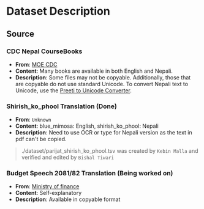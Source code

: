 # Dataset Description

## Source

### CDC Nepal CourseBooks
- **From**: [MOE CDC](https://moecdc.gov.np/en/text-books)
- **Content**: Many books are available in both English and Nepali.
- **Description**: Some files may not be copyable. Additionally, those that are copyable do not use standard Unicode. To convert Nepali text to Unicode, use the [Preeti to Unicode Converter](https://preeti.arthasarokar.com).

### Shirish_ko_phool Translation (Done)
- **From**: `Unknown`
- **Content**: blue_mimosa: English, shirish_ko_phool: Nepali
- **Description**: Need to use OCR or type for Nepali version as the text in pdf can't be copied. 
> ./dataset/parijat_shirish_ko_phool.tsv was created by `Kebin Malla` and verified and edited by `Bishal Tiwari`

### Budget Speech 2081/82 Translation (Being worked on)
- **From**: [Ministry of finance](https://www.mof.gov.np/site/publication-category/87)
- **Content**: Self-explanatory
- **Description**: Available in copyable format